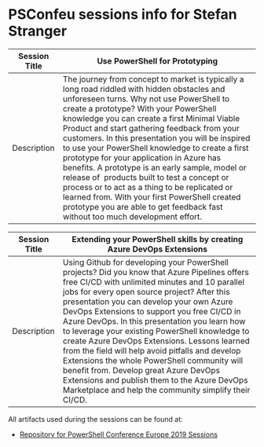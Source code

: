 # PSConfeu sessions info for Stefan Stranger

| Session Title | Use PowerShell for Prototyping           |
|---------------|------------------------------------------|
| Description   | The journey from concept to market is typically a long road riddled with hidden obstacles and unforeseen turns. Why not use PowerShell to create a prototype? With your PowerShell knowledge you can create a first Minimal Viable Product and start gathering feedback from your customers. In this presentation you will be inspired to use your PowerShell knowledge to create a first prototype for your application in Azure has benefits. A prototype is an early sample, model or release of  products built to test a concept or process or to act as a thing to be replicated or learned from. With your first PowerShell created prototype you are able to get feedback fast without too much development effort. |


| Session Title | Extending your PowerShell skills by creating Azure DevOps Extensions |
|---------------|------------------------------------------|
| Description   | Using Github for developing your PowerShell projects? Did you know that Azure Pipelines offers free CI/CD with unlimited minutes and 10 parallel jobs for every open source project? After this presentation you can develop your own Azure DevOps Extensions to support you free CI/CD in Azure DevOps. In this presentation you learn how to leverage your existing PowerShell knowledge to create Azure DevOps Extensions. Lessons learned from the field will help avoid pitfalls and develop Extensions the whole PowerShell community will benefit from. Develop great Azure DevOps Extensions and publish them to the Azure DevOps Marketplace and help the community simplify their CI/CD. |

All artifacts used during the sessions can be found at:
* <a href="https://github.com/stefanstranger/psconfeu2019" target="_blank">Repository for PowerShell Conference Europe 2019 Sessions</a>